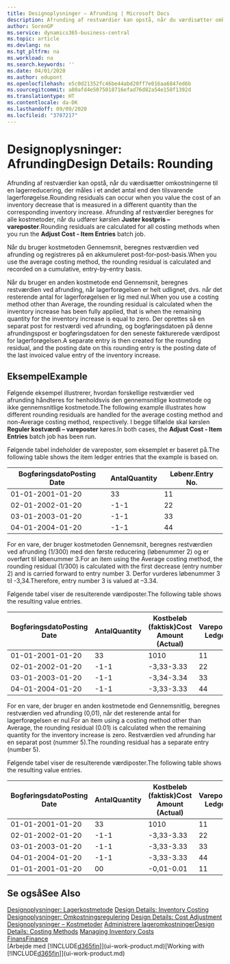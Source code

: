 ```yaml
---
title: Designoplysninger – Afrunding | Microsoft Docs
description: Afrunding af restværdier kan opstå, når du værdisætter omkostningerne til en lagerreducering, der måles i et andet antal end den tilsvarende lagerforøgelse. Afrunding af restværdier beregnes for alle kostmetoder, når du udfører kørslen **Juster kostpris – vareposter**.
author: SorenGP
ms.service: dynamics365-business-central
ms.topic: article
ms.devlang: na
ms.tgt_pltfrm: na
ms.workload: na
ms.search.keywords: ''
ms.date: 04/01/2020
ms.author: edupont
ms.openlocfilehash: e5c0d21352fc46be44abd20ff7e016aa6847ed6b
ms.sourcegitcommit: a80afd4e5075018716efad76d82a54e158f1392d
ms.translationtype: HT
ms.contentlocale: da-DK
ms.lasthandoff: 09/09/2020
ms.locfileid: "3787217"
---
```

# <a name="design-details-rounding"></a><span data-ttu-id="efc3b-104">Designoplysninger: Afrunding</span><span class="sxs-lookup"><span data-stu-id="efc3b-104">Design Details: Rounding</span></span>
<span data-ttu-id="efc3b-105">Afrunding af restværdier kan opstå, når du værdisætter omkostningerne til en lagerreducering, der måles i et andet antal end den tilsvarende lagerforøgelse.</span><span class="sxs-lookup"><span data-stu-id="efc3b-105">Rounding residuals can occur when you value the cost of an inventory decrease that is measured in a different quantity than the corresponding inventory increase.</span></span> <span data-ttu-id="efc3b-106">Afrunding af restværdier beregnes for alle kostmetoder, når du udfører kørslen **Juster kostpris – vareposter**.</span><span class="sxs-lookup"><span data-stu-id="efc3b-106">Rounding residuals are calculated for all costing methods when you run the **Adjust Cost - Item Entries** batch job.</span></span>  

 <span data-ttu-id="efc3b-107">Når du bruger kostmetoden Gennemsnit, beregnes restværdien ved afrunding og registreres på en akkumuleret post-for-post-basis.</span><span class="sxs-lookup"><span data-stu-id="efc3b-107">When you use the average costing method, the rounding residual is calculated and recorded on a cumulative, entry-by-entry basis.</span></span>  

 <span data-ttu-id="efc3b-108">Når du bruger en anden kostmetode end Gennemsnit, beregnes restværdien ved afrunding, når lagerforøgelsen er helt udlignet, dvs. når det resterende antal for lagerforøgelsen er lig med nul.</span><span class="sxs-lookup"><span data-stu-id="efc3b-108">When you use a costing method other than Average, the rounding residual is calculated when the inventory increase has been fully applied, that is when the remaining quantity for the inventory increase is equal to zero.</span></span> <span data-ttu-id="efc3b-109">Der oprettes så en separat post for restværdi ved afrunding, og bogføringsdatoen på denne afrundingspost er bogføringsdatoen for den seneste fakturerede værdipost for lagerforøgelsen.</span><span class="sxs-lookup"><span data-stu-id="efc3b-109">A separate entry is then created for the rounding residual, and the posting date on this rounding entry is the posting date of the last invoiced value entry of the inventory increase.</span></span>  

## <a name="example"></a><span data-ttu-id="efc3b-110">Eksempel</span><span class="sxs-lookup"><span data-stu-id="efc3b-110">Example</span></span>  
 <span data-ttu-id="efc3b-111">Følgende eksempel illustrerer, hvordan forskellige restværdier ved afrunding håndteres for henholdsvis den gennemsnitlige kostmetode og ikke gennemsnitlige kostmetode.</span><span class="sxs-lookup"><span data-stu-id="efc3b-111">The following example illustrates how different rounding residuals are handled for the average costing method and non-Average costing method, respectively.</span></span> <span data-ttu-id="efc3b-112">I begge tilfælde skal kørslen **Reguler kostværdi – vareposter** køres.</span><span class="sxs-lookup"><span data-stu-id="efc3b-112">In both cases, the **Adjust Cost - Item Entries** batch job has been run.</span></span>  

 <span data-ttu-id="efc3b-113">Følgende tabel indeholder de vareposter, som eksemplet er baseret på.</span><span class="sxs-lookup"><span data-stu-id="efc3b-113">The following table shows the item ledger entries that the example is based on.</span></span>  

|<span data-ttu-id="efc3b-114">Bogføringsdato</span><span class="sxs-lookup"><span data-stu-id="efc3b-114">Posting Date</span></span>|<span data-ttu-id="efc3b-115">Antal</span><span class="sxs-lookup"><span data-stu-id="efc3b-115">Quantity</span></span>|<span data-ttu-id="efc3b-116">Løbenr.</span><span class="sxs-lookup"><span data-stu-id="efc3b-116">Entry No.</span></span>|  
|------------------|--------------|---------------|  
|<span data-ttu-id="efc3b-117">01-01-20</span><span class="sxs-lookup"><span data-stu-id="efc3b-117">01-01-20</span></span>|<span data-ttu-id="efc3b-118">3</span><span class="sxs-lookup"><span data-stu-id="efc3b-118">3</span></span>|<span data-ttu-id="efc3b-119">1</span><span class="sxs-lookup"><span data-stu-id="efc3b-119">1</span></span>|  
|<span data-ttu-id="efc3b-120">02-01-20</span><span class="sxs-lookup"><span data-stu-id="efc3b-120">02-01-20</span></span>|<span data-ttu-id="efc3b-121">-1</span><span class="sxs-lookup"><span data-stu-id="efc3b-121">-1</span></span>|<span data-ttu-id="efc3b-122">2</span><span class="sxs-lookup"><span data-stu-id="efc3b-122">2</span></span>|  
|<span data-ttu-id="efc3b-123">03-01-20</span><span class="sxs-lookup"><span data-stu-id="efc3b-123">03-01-20</span></span>|<span data-ttu-id="efc3b-124">-1</span><span class="sxs-lookup"><span data-stu-id="efc3b-124">-1</span></span>|<span data-ttu-id="efc3b-125">3</span><span class="sxs-lookup"><span data-stu-id="efc3b-125">3</span></span>|  
|<span data-ttu-id="efc3b-126">04-01-20</span><span class="sxs-lookup"><span data-stu-id="efc3b-126">04-01-20</span></span>|<span data-ttu-id="efc3b-127">-1</span><span class="sxs-lookup"><span data-stu-id="efc3b-127">-1</span></span>|<span data-ttu-id="efc3b-128">4</span><span class="sxs-lookup"><span data-stu-id="efc3b-128">4</span></span>|  

 <span data-ttu-id="efc3b-129">For en vare, der bruger kostmetoden Gennemsnit, beregnes restværdien ved afrunding (1/300) med den første reducering (løbenummer 2) og er overført til løbenummer 3.</span><span class="sxs-lookup"><span data-stu-id="efc3b-129">For an item using the Average costing method, the rounding residual (1/300) is calculated with the first decrease (entry number 2) and is carried forward to entry number 3.</span></span> <span data-ttu-id="efc3b-130">Derfor vurderes løbenummer 3 til -3,34.</span><span class="sxs-lookup"><span data-stu-id="efc3b-130">Therefore, entry number 3 is valued at –3.34.</span></span>  

 <span data-ttu-id="efc3b-131">Følgende tabel viser de resulterende værdiposter.</span><span class="sxs-lookup"><span data-stu-id="efc3b-131">The following table shows the resulting value entries.</span></span>  

|<span data-ttu-id="efc3b-132">Bogføringsdato</span><span class="sxs-lookup"><span data-stu-id="efc3b-132">Posting Date</span></span>|<span data-ttu-id="efc3b-133">Antal</span><span class="sxs-lookup"><span data-stu-id="efc3b-133">Quantity</span></span>|<span data-ttu-id="efc3b-134">Kostbeløb (faktisk)</span><span class="sxs-lookup"><span data-stu-id="efc3b-134">Cost Amount (Actual)</span></span>|<span data-ttu-id="efc3b-135">Varepostløbenr.</span><span class="sxs-lookup"><span data-stu-id="efc3b-135">Item Ledger Entry No.</span></span>|<span data-ttu-id="efc3b-136">Løbenr.</span><span class="sxs-lookup"><span data-stu-id="efc3b-136">Entry No.</span></span>|  
|------------------|--------------|----------------------------|---------------------------|---------------|  
|<span data-ttu-id="efc3b-137">01-01-20</span><span class="sxs-lookup"><span data-stu-id="efc3b-137">01-01-20</span></span>|<span data-ttu-id="efc3b-138">3</span><span class="sxs-lookup"><span data-stu-id="efc3b-138">3</span></span>|<span data-ttu-id="efc3b-139">10</span><span class="sxs-lookup"><span data-stu-id="efc3b-139">10</span></span>|<span data-ttu-id="efc3b-140">1</span><span class="sxs-lookup"><span data-stu-id="efc3b-140">1</span></span>|<span data-ttu-id="efc3b-141">1</span><span class="sxs-lookup"><span data-stu-id="efc3b-141">1</span></span>|  
|<span data-ttu-id="efc3b-142">02-01-20</span><span class="sxs-lookup"><span data-stu-id="efc3b-142">02-01-20</span></span>|<span data-ttu-id="efc3b-143">-1</span><span class="sxs-lookup"><span data-stu-id="efc3b-143">-1</span></span>|<span data-ttu-id="efc3b-144">-3,33</span><span class="sxs-lookup"><span data-stu-id="efc3b-144">-3.33</span></span>|<span data-ttu-id="efc3b-145">2</span><span class="sxs-lookup"><span data-stu-id="efc3b-145">2</span></span>|<span data-ttu-id="efc3b-146">2</span><span class="sxs-lookup"><span data-stu-id="efc3b-146">2</span></span>|  
|<span data-ttu-id="efc3b-147">03-01-20</span><span class="sxs-lookup"><span data-stu-id="efc3b-147">03-01-20</span></span>|<span data-ttu-id="efc3b-148">-1</span><span class="sxs-lookup"><span data-stu-id="efc3b-148">-1</span></span>|<span data-ttu-id="efc3b-149">-3,34</span><span class="sxs-lookup"><span data-stu-id="efc3b-149">-3.34</span></span>|<span data-ttu-id="efc3b-150">3</span><span class="sxs-lookup"><span data-stu-id="efc3b-150">3</span></span>|<span data-ttu-id="efc3b-151">3</span><span class="sxs-lookup"><span data-stu-id="efc3b-151">3</span></span>|  
|<span data-ttu-id="efc3b-152">04-01-20</span><span class="sxs-lookup"><span data-stu-id="efc3b-152">04-01-20</span></span>|<span data-ttu-id="efc3b-153">-1</span><span class="sxs-lookup"><span data-stu-id="efc3b-153">-1</span></span>|<span data-ttu-id="efc3b-154">-3,33</span><span class="sxs-lookup"><span data-stu-id="efc3b-154">-3.33</span></span>|<span data-ttu-id="efc3b-155">4</span><span class="sxs-lookup"><span data-stu-id="efc3b-155">4</span></span>|<span data-ttu-id="efc3b-156">4</span><span class="sxs-lookup"><span data-stu-id="efc3b-156">4</span></span>|  

 <span data-ttu-id="efc3b-157">For en vare, der bruger en anden kostmetode end Gennemsnitlig, beregnes restværdien ved afrunding (0,01), når det resterende antal for lagerforøgelsen er nul.</span><span class="sxs-lookup"><span data-stu-id="efc3b-157">For an item using a costing method other than Average, the rounding residual (0.01) is calculated when the remaining quantity for the inventory increase is zero.</span></span> <span data-ttu-id="efc3b-158">Restværdien ved afrunding har en separat post (nummer 5).</span><span class="sxs-lookup"><span data-stu-id="efc3b-158">The rounding residual has a separate entry (number 5).</span></span>  

 <span data-ttu-id="efc3b-159">Følgende tabel viser de resulterende værdiposter.</span><span class="sxs-lookup"><span data-stu-id="efc3b-159">The following table shows the resulting value entries.</span></span>  

|<span data-ttu-id="efc3b-160">Bogføringsdato</span><span class="sxs-lookup"><span data-stu-id="efc3b-160">Posting Date</span></span>|<span data-ttu-id="efc3b-161">Antal</span><span class="sxs-lookup"><span data-stu-id="efc3b-161">Quantity</span></span>|<span data-ttu-id="efc3b-162">Kostbeløb (faktisk)</span><span class="sxs-lookup"><span data-stu-id="efc3b-162">Cost Amount (Actual)</span></span>|<span data-ttu-id="efc3b-163">Varepostløbenr.</span><span class="sxs-lookup"><span data-stu-id="efc3b-163">Item Ledger Entry No.</span></span>|<span data-ttu-id="efc3b-164">Løbenr.</span><span class="sxs-lookup"><span data-stu-id="efc3b-164">Entry No.</span></span>|  
|------------------|--------------|----------------------------|---------------------------|---------------|  
|<span data-ttu-id="efc3b-165">01-01-20</span><span class="sxs-lookup"><span data-stu-id="efc3b-165">01-01-20</span></span>|<span data-ttu-id="efc3b-166">3</span><span class="sxs-lookup"><span data-stu-id="efc3b-166">3</span></span>|<span data-ttu-id="efc3b-167">10</span><span class="sxs-lookup"><span data-stu-id="efc3b-167">10</span></span>|<span data-ttu-id="efc3b-168">1</span><span class="sxs-lookup"><span data-stu-id="efc3b-168">1</span></span>|<span data-ttu-id="efc3b-169">1</span><span class="sxs-lookup"><span data-stu-id="efc3b-169">1</span></span>|  
|<span data-ttu-id="efc3b-170">02-01-20</span><span class="sxs-lookup"><span data-stu-id="efc3b-170">02-01-20</span></span>|<span data-ttu-id="efc3b-171">-1</span><span class="sxs-lookup"><span data-stu-id="efc3b-171">-1</span></span>|<span data-ttu-id="efc3b-172">-3,33</span><span class="sxs-lookup"><span data-stu-id="efc3b-172">-3.33</span></span>|<span data-ttu-id="efc3b-173">2</span><span class="sxs-lookup"><span data-stu-id="efc3b-173">2</span></span>|<span data-ttu-id="efc3b-174">2</span><span class="sxs-lookup"><span data-stu-id="efc3b-174">2</span></span>|  
|<span data-ttu-id="efc3b-175">03-01-20</span><span class="sxs-lookup"><span data-stu-id="efc3b-175">03-01-20</span></span>|<span data-ttu-id="efc3b-176">-1</span><span class="sxs-lookup"><span data-stu-id="efc3b-176">-1</span></span>|<span data-ttu-id="efc3b-177">-3,33</span><span class="sxs-lookup"><span data-stu-id="efc3b-177">-3.33</span></span>|<span data-ttu-id="efc3b-178">3</span><span class="sxs-lookup"><span data-stu-id="efc3b-178">3</span></span>|<span data-ttu-id="efc3b-179">3</span><span class="sxs-lookup"><span data-stu-id="efc3b-179">3</span></span>|  
|<span data-ttu-id="efc3b-180">04-01-20</span><span class="sxs-lookup"><span data-stu-id="efc3b-180">04-01-20</span></span>|<span data-ttu-id="efc3b-181">-1</span><span class="sxs-lookup"><span data-stu-id="efc3b-181">-1</span></span>|<span data-ttu-id="efc3b-182">-3,33</span><span class="sxs-lookup"><span data-stu-id="efc3b-182">-3.33</span></span>|<span data-ttu-id="efc3b-183">4</span><span class="sxs-lookup"><span data-stu-id="efc3b-183">4</span></span>|<span data-ttu-id="efc3b-184">4</span><span class="sxs-lookup"><span data-stu-id="efc3b-184">4</span></span>|  
|<span data-ttu-id="efc3b-185">01-01-20</span><span class="sxs-lookup"><span data-stu-id="efc3b-185">01-01-20</span></span>|<span data-ttu-id="efc3b-186">0</span><span class="sxs-lookup"><span data-stu-id="efc3b-186">0</span></span>|<span data-ttu-id="efc3b-187">-0,01</span><span class="sxs-lookup"><span data-stu-id="efc3b-187">-0.01</span></span>|<span data-ttu-id="efc3b-188">1</span><span class="sxs-lookup"><span data-stu-id="efc3b-188">1</span></span>|<span data-ttu-id="efc3b-189">5</span><span class="sxs-lookup"><span data-stu-id="efc3b-189">5</span></span>|  

## <a name="see-also"></a><span data-ttu-id="efc3b-190">Se også</span><span class="sxs-lookup"><span data-stu-id="efc3b-190">See Also</span></span>  
 <span data-ttu-id="efc3b-191">[Designoplysninger: Lagerkostmetode](design-details-inventory-costing.md) </span><span class="sxs-lookup"><span data-stu-id="efc3b-191">[Design Details: Inventory Costing](design-details-inventory-costing.md) </span></span>  
 <span data-ttu-id="efc3b-192">[Designoplysninger: Omkostningsregulering](design-details-cost-adjustment.md) </span><span class="sxs-lookup"><span data-stu-id="efc3b-192">[Design Details: Cost Adjustment](design-details-cost-adjustment.md) </span></span>  
 <span data-ttu-id="efc3b-193">[Designoplysninger – Kostmetoder](design-details-costing-methods.md) [Administrere lageromkostninger](finance-manage-inventory-costs.md)</span><span class="sxs-lookup"><span data-stu-id="efc3b-193">[Design Details: Costing Methods](design-details-costing-methods.md) [Managing Inventory Costs](finance-manage-inventory-costs.md)</span></span>  
 [<span data-ttu-id="efc3b-194">Finans</span><span class="sxs-lookup"><span data-stu-id="efc3b-194">Finance</span></span>](finance.md)  
 <span data-ttu-id="efc3b-195">[Arbejde med [!INCLUDE[d365fin](includes/d365fin_md.md)]](ui-work-product.md)</span><span class="sxs-lookup"><span data-stu-id="efc3b-195">[Working with [!INCLUDE[d365fin](includes/d365fin_md.md)]](ui-work-product.md)</span></span>

